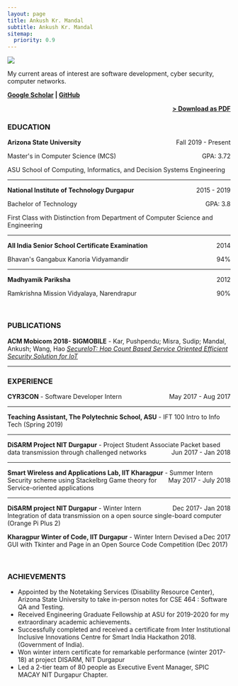 ```yaml
---
layout: page
title: Ankush Kr. Mandal
subtitle: Ankush Kr. Mandal
sitemap:
  priority: 0.9
---
```


<img src="{{ '/assets/img/dp.jpg' | prepend: site.baseurl }}" id="about-img">

<div id="describe-text">
    <p>My current areas of interest are software development, cyber security, computer networks.</p>
	<p><strong><a target="_blank" href="https://scholar.google.co.in/citations?user=25PuQ_QAAAAJ&hl=en&oi=ao">Google Scholar</a> | <a target="_blank" href="https://github.com/Ankush1529">GitHub</a></strong></p>
</div>

<span style="float: right; "><a href="{{ '/assets/resume.pdf' | prepend: site.baseurl }}"><strong>> Download as PDF</strong></a> </span>
<br>

### EDUCATION

**Arizona State University** <span style="float: right; ">Fall 2019 - Present</span>  

Master's in Computer Science (MCS) <span style="float: right; ">GPA: 3.72</span>

ASU School of Computing, Informatics, and Decision Systems Engineering

<hr>

**National Institute of Technology Durgapur** <span style="float: right; ">2015 - 2019</span>  

Bachelor of Technology <span style="float: right; ">GPA: 3.8</span>

First Class with Distinction from Department of Computer Science and Engineering

<hr>
 
**All India Senior School Certificate Examination** <span style="float: right; ">2014</span>  

Bhavan's Gangabux Kanoria Vidyamandir <span style="float: right; ">94%</span>

<hr>

**Madhyamik Pariksha** <span style="float: right; ">2012</span>  

Ramkrishna Mission Vidyalaya, Narendrapur <span style="float: right; ">90%</span>

<br>


### PUBLICATIONS

**ACM Mobicom 2018- SIGMOBILE** - Kar, Pushpendu; Misra, Sudip; Mandal, Ankush; Wang, Hao *[SecureIoT: Hop Count Based Service Oriented Efficient Security Solution for IoT](https://dl.acm.org/doi/abs/10.1145/3243318.3243323)*
<hr>


### EXPERIENCE

**CYR3CON** - Software Developer Intern <span style="float: right; ">May 2017 - Aug 2017</span>
<hr>

**Teaching Assistant, The Polytechnic School, ASU** -  <span style="float: right; "></span>
IFT 100 Intro to Info Tech (Spring 2019)
<hr>

**DiSARM Project NIT Durgapur** - Project Student Associate <span style="float: right; ">Jun 2017 - Jan 2018</span>
Packet based data transmission through challenged networks
<hr>

**Smart Wireless and Applications Lab, IIT Kharagpur** - Summer Intern <span style="float: right; ">May 2017 - July 2018</span>
Security scheme using Stackelbrg Game theory for Service-oriented applications
<hr>

**DiSARM project NIT Durgapur** - Winter Intern <span style="float: right; ">Dec 2017- Jan 2018</span>
Integration of data transmission on a open source single-board computer (Orange Pi Plus 2)

**Kharagpur Winter of Code, IIT Durgapur** - Winter Intern <span style="float: right; ">Dec 2017</span>
Devised a GUI with Tkinter and Page in an Open Source Code Competition (Dec 2017) 

<br>

<!-- ### PROJECTS
**Title** - Description - Place <span style="float: right; ">Time span</span>  
Pellentesque euismod odio nec mollis rutrum. Nulla facilisi. In hac habitasse platea dictumst. Etiam facilisis velit velit, id dapibus lacus bibendum nec. Proin euismod tortor non nunc luctus, ut varius mauris tristique.  

**Title** - Description - Place <span style="float: right; ">Time span</span>  
Pellentesque euismod odio nec mollis rutrum. Nulla facilisi. In hac habitasse platea dictumst. Etiam facilisis velit velit, id dapibus lacus bibendum nec. Proin euismod tortor non nunc luctus, ut varius mauris tristique.  

**Title** - Description - Place <span style="float: right; ">Time span</span>  
Pellentesque euismod odio nec mollis rutrum. Nulla facilisi. In hac habitasse platea dictumst. Etiam facilisis velit velit, id dapibus lacus bibendum nec. Proin euismod tortor non nunc luctus, ut varius mauris tristique.  
 -->

### ACHIEVEMENTS

- Appointed by the Notetaking Services (Disability Resource Center), Arizona State University to take in-person notes for CSE 464 : Software QA and Testing.
- Received Engineering Graduate Fellowship at ASU for 2019-2020 for my extraordinary academic achievements.
- Successfully completed and received a certificate from Inter Institutional Inclusive Innovations Centre for Smart India Hackathon 2018. (Government of India).
- Won winter intern certificate for remarkable performance (winter 2017-18) at project DISARM, NIT Durgapur
- Led a 2-tier team of 80 people as Executive Event Manager, SPIC MACAY NIT Durgapur Chapter.
